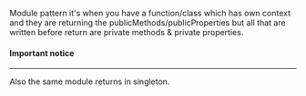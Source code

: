 Module pattern it's when you have a function/class which has own context
and they are returning the publicMethods/publicProperties but all that are written before return are private methods & private properties.


#### Important notice

---
Also the same module returns in singleton. 
